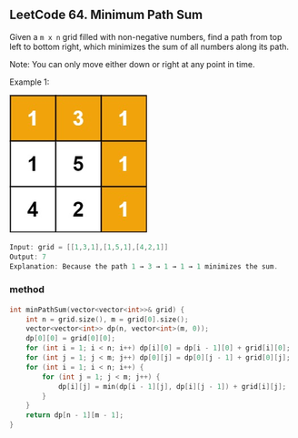 ## LeetCode 64. Minimum Path Sum

Given a `m x n` grid filled with non-negative numbers, find a path from top left to bottom right, which minimizes the sum of all numbers along its path.

Note: You can only move either down or right at any point in time.

Example 1:

![](https://github.com/kavinwkp/blogimage/raw/main/img/LeetCode/64/minpath.jpg)

```cpp
Input: grid = [[1,3,1],[1,5,1],[4,2,1]]
Output: 7
Explanation: Because the path 1 → 3 → 1 → 1 → 1 minimizes the sum.
```

### method

```cpp
int minPathSum(vector<vector<int>>& grid) {
    int n = grid.size(), m = grid[0].size();
    vector<vector<int>> dp(n, vector<int>(m, 0));
    dp[0][0] = grid[0][0];
    for (int i = 1; i < n; i++) dp[i][0] = dp[i - 1][0] + grid[i][0];
    for (int j = 1; j < m; j++) dp[0][j] = dp[0][j - 1] + grid[0][j];
    for (int i = 1; i < n; i++) {
        for (int j = 1; j < m; j++) {
            dp[i][j] = min(dp[i - 1][j], dp[i][j - 1]) + grid[i][j];
        }
    }
    return dp[n - 1][m - 1];
}
```
